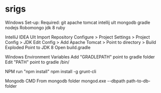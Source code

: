 # srigs

Windows Set-up:
  Required:
    git
    apache tomcat
    intellij ult
    mongodb
    gradle
    nodejs
    Robomongo
    jdk 8
    ruby
    
  IntelliJ IDEA Ult
    Import Repository
    Configure > Project Settings > Project Config > JDK
    Edit Config > Add Apache Tomcat > Point to directory > Build Exploded
      Point to JDK 8
    Open build.gradle
    
  Windows Environment Variables
    Add "GRADLEPATH" point to gradle folder
    Edit "PATH" point to gradle /bin/
    
  NPM
    run "npm install"
    npm install -g grunt-cli
    
  Mongodb
    CMD From mongodb folder
    mongod.exe --dbpath path-to-db-folder
    
